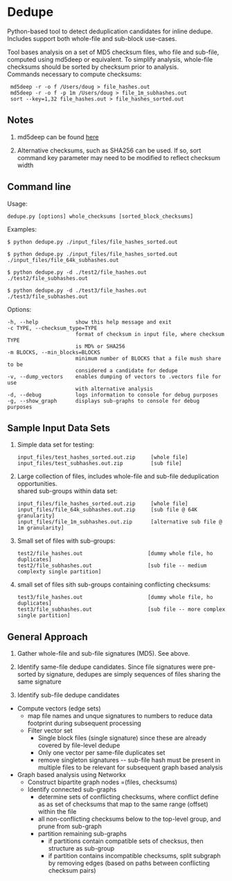 Dedupe
======

Python-based tool to detect deduplication candidates for inline dedupe.  
Includes support both whole-file and sub-block use-cases.

Tool bases analysis on a set of MD5 checksum files, who file and sub-file, 
computed using md5deep or equivalent. 
To simplify analysis, whole-file checksums should be sorted by checksum prior to analysis.  
Commands necessary to compute checksums:

     md5deep -r -o f /Users/doug > file_hashes.out
     md5deep -r -o f -p 1m /Users/doug > file_1m_subhashes.out
     sort --key=1,32 file_hashes.out > file_hashes_sorted.out
     
## Notes ##
 
 1. md5deep can be found [here](http://md5deep.sourceforge.net/)
 
 2. Alternative checksums, such as SHA256 can be used.  If so, 
    sort command key parameter may need to be modified to reflect checksum width      

## Command line ##

Usage:

    dedupe.py [options] whole_checksums [sorted_block_checksums]

Examples:

    $ python dedupe.py ./input_files/file_hashes_sorted.out
    
    $ python dedupe.py ./input_files/file_hashes_sorted.out   ./input_files/file_64k_subhashes.out
    
    $ python dedupe.py -d ./test2/file_hashes.out   ./test2/file_subhashes.out
    
    $ python dedupe.py -d ./test3/file_hashes.out   ./test3/file_subhashes.out


Options:

    -h, --help            show this help message and exit
    -c TYPE, --checksum_type=TYPE
                          format of checksum in input file, where checksum TYPE
                          is MD% or SHA256
    -m BLOCKS, --min_blocks=BLOCKS
                          minimum number of BLOCKS that a file mush share to be
                          considered a candidate for dedupe
    -v, --dump_vectors    enables dumping of vectors to .vectors file for use
                          with alternative analysis
    -d, --debug           logs information to console for debug purposes
    -g, --show_graph      displays sub-graphs to console for debug purposes


## Sample Input Data Sets ##

 1. Simple data set for testing:
       
        input_files/test_hashes_sorted.out.zip     [whole file]
        input_files/test_subhashes.out.zip         [sub file]
    
 2. Large collection of files, includes whole-file and sub-file deduplication opportunities.  
    shared sub-groups within data set:
       
        input_files/file_hashes_sorted.out.zip     [whole file]
        input_files/file_64k_subhashes.out.zip     [sub file @ 64K granularity]
        input_files/file_1m_subhashes.out.zip      [alternative sub file @ 1m granularity]
       
 3. Small set of files with sub-groups:
    
        test2/file_hashes.out                     [dummy whole file, ho duplicates]
        test2/file_subhashes.out                  [sub file -- medium complexty single partition]
    
 4. small set of files sith sub-groups containing conflicting checksums:
    
        test3/file_hashes.out                     [dummy whole file, ho duplicates]
        test3/file_subhashes.out                  [sub file -- more complex single partition]
    

## General Approach ##

 1. Gather whole-file and sub-file signatures (MD5). See above.

 2. Identify same-file dedupe candidates.  Since file signatures were pre-sorted by signature, 
 dedupes are simply sequences of files sharing the same signature

 3. Identify sub-file dedupe candidates
   - Compute vectors (edge sets)
       + map file names and unque signatures to numbers to reduce
           data footprint during subsequent processing
       + Filter vector set
          * Single block files (single signature) since these are already 
            covered by file-level dedupe
          * Only one vector per same-file duplicates set
          * remove singleton signatures -- sub-file hash must be
            present in multiple files to be relevant for subsequent
            graph based analysis
   - Graph based analysis using Networkx
       + Construct bipartite graph nodes =(files, checksums)
       + Identify connected sub-graphs
          * determine sets of conflicting checksums, where conflict define as
            as set of checksums that map to the same range (offset) within the file
          * all non-conflicting checksums below to the top-level group, and prune 
            from sub-graph
          * partition remaining sub-graphs
              - if partitions contain compatible sets of checksus, then structure
                as sub-group
              - if partition contains incompatible checksums, split subgraph
                by removing edges (based on paths between conflicting checksum pairs)
